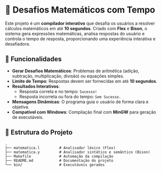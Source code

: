 # 🧮 Desafios Matemáticos com Tempo

Este projeto é um **compilador interativo** que desafia os usuários a resolver cálculos matemáticos em até **10 segundos**. Criado com **Flex** e **Bison**, o sistema gera expressões matemáticas, analisa respostas do usuário e controla o tempo de resposta, proporcionando uma experiência interativa e desafiadora.

## 📜 Funcionalidades

- **Gerar Desafios Matemáticos**: Problemas de aritmética (adição, subtração, multiplicação, divisão) ou equações simples.
- **Limite de Tempo**: Respostas devem ser fornecidas em até **10 segundos**.
- **Resultados Interativos**:
  - Resposta correta e no tempo: `Sucesso!`
  - Resposta incorreta ou fora do tempo: `Sem Sucesso.`
- **Mensagens Dinâmicas**: O programa guia o usuário de forma clara e objetiva.
- **Compatível com Windows**: Compilação final com **MinGW** para geração de executáveis.

## 📂 Estrutura do Projeto

```plaintext
.
├── matematica.l         # Analisador léxico (Flex)
├── matematica.y         # Analisador sintático e semântico (Bison)
├── Makefile             # Automação da compilação
├── README.md            # Documentação do projeto
└── bin/                 # Executáveis gerados
